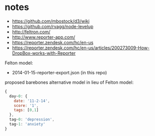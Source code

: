 # notes

+ https://github.com/mbostock/d3/wiki
+ https://github.com/rvagg/node-levelup
+ http://feltron.com/
+ http://www.reporter-app.com/
+ https://reporter.zendesk.com/hc/en-us
+ https://reporter.zendesk.com/hc/en-us/articles/200273009-How-DropBox-works-with-Reporter

Felton model:
+ 2014-01-15-reporter-export.json (in this repo)

proposed barebones alternative model in lieu of Felton model:
```javascript
{
  day~0: {
    date: '11-2-14',
    score: '1',
    tags: [0,1]
  },
  tag~0: 'depression',
  tag~1: 'anxiety'
}
```